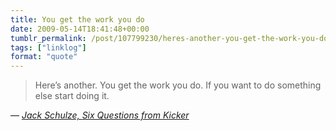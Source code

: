 ```yaml
---
title: You get the work you do
date: 2009-05-14T18:41:48+00:00
tumblr_permalink: /post/107799230/heres-another-you-get-the-work-you-do-if-you
tags: ["linklog"]
format: "quote"
---
```


> Here’s another. You get the work you do. If you want to do something else start doing it.

— <cite>[Jack Schulze, _Six Questions from Kicker_](http://www.kickerstudio.com/blog/2009/05/six-questions-from-kicker-jack-schulze/)</cite>
